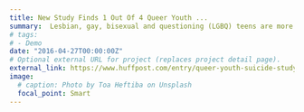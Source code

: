 ```yaml
---
title: New Study Finds 1 Out Of 4 Queer Youth ...
summary:  Lesbian, gay, bisexual and questioning (LGBQ) teens are more than three times as likely to attempt...
# tags:
# - Demo
date: "2016-04-27T00:00:00Z"
# Optional external URL for project (replaces project detail page).
external_link: https://www.huffpost.com/entry/queer-youth-suicide-study_n_5a3a798ee4b0b0e5a79ece04
image:
  # caption: Photo by Toa Heftiba on Unsplash
  focal_point: Smart
---
```

